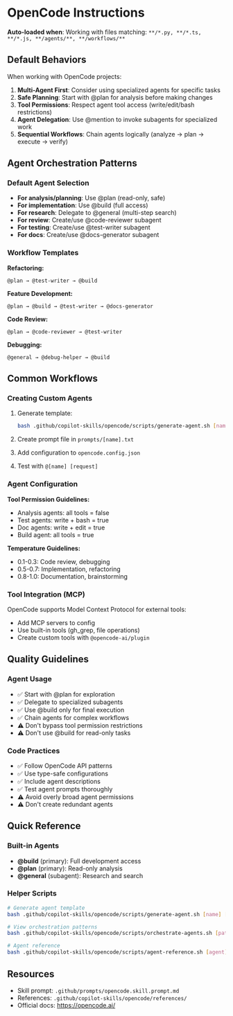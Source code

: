# OpenCode Instructions

**Auto-loaded when**: Working with files matching: `**/*.py, **/*.ts, **/*.js, **/agents/**, **/workflows/**`

## Default Behaviors

When working with OpenCode projects:

1. **Multi-Agent First**: Consider using specialized agents for specific tasks
2. **Safe Planning**: Start with @plan for analysis before making changes
3. **Tool Permissions**: Respect agent tool access (write/edit/bash restrictions)
4. **Agent Delegation**: Use @mention to invoke subagents for specialized work
5. **Sequential Workflows**: Chain agents logically (analyze → plan → execute → verify)

## Agent Orchestration Patterns

### Default Agent Selection

- **For analysis/planning**: Use @plan (read-only, safe)
- **For implementation**: Use @build (full access)
- **For research**: Delegate to @general (multi-step search)
- **For review**: Create/use @code-reviewer subagent
- **For testing**: Create/use @test-writer subagent
- **For docs**: Create/use @docs-generator subagent

### Workflow Templates

**Refactoring:**
```
@plan → @test-writer → @build
```

**Feature Development:**
```
@plan → @build → @test-writer → @docs-generator
```

**Code Review:**
```
@plan → @code-reviewer → @test-writer
```

**Debugging:**
```
@general → @debug-helper → @build
```

## Common Workflows

### Creating Custom Agents

1. Generate template:
   ```bash
   bash .github/copilot-skills/opencode/scripts/generate-agent.sh [name] [mode]
   ```

2. Create prompt file in `prompts/[name].txt`

3. Add configuration to `opencode.config.json`

4. Test with `@[name] [request]`

### Agent Configuration

**Tool Permission Guidelines:**
- Analysis agents: all tools = false
- Test agents: write + bash = true
- Doc agents: write + edit = true
- Build agent: all tools = true

**Temperature Guidelines:**
- 0.1-0.3: Code review, debugging
- 0.5-0.7: Implementation, refactoring
- 0.8-1.0: Documentation, brainstorming

### Tool Integration (MCP)

OpenCode supports Model Context Protocol for external tools:
- Add MCP servers to config
- Use built-in tools (gh_grep, file operations)
- Create custom tools with `@opencode-ai/plugin`

## Quality Guidelines

### Agent Usage
- ✅ Start with @plan for exploration
- ✅ Delegate to specialized subagents
- ✅ Use @build only for final execution
- ✅ Chain agents for complex workflows
- ⚠️ Don't bypass tool permission restrictions
- ⚠️ Don't use @build for read-only tasks

### Code Practices
- ✅ Follow OpenCode API patterns
- ✅ Use type-safe configurations
- ✅ Include agent descriptions
- ✅ Test agent prompts thoroughly
- ⚠️ Avoid overly broad agent permissions
- ⚠️ Don't create redundant agents

## Quick Reference

### Built-in Agents
- **@build** (primary): Full development access
- **@plan** (primary): Read-only analysis
- **@general** (subagent): Research and search

### Helper Scripts
```bash
# Generate agent template
bash .github/copilot-skills/opencode/scripts/generate-agent.sh [name] [mode]

# View orchestration patterns
bash .github/copilot-skills/opencode/scripts/orchestrate-agents.sh [pattern]

# Agent reference
bash .github/copilot-skills/opencode/scripts/agent-reference.sh [agent]
```

## Resources

- Skill prompt: `.github/prompts/opencode.skill.prompt.md`
- References: `.github/copilot-skills/opencode/references/`
- Official docs: https://opencode.ai/
